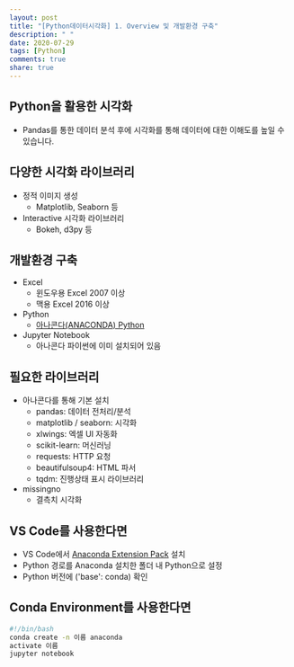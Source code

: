 ```yaml
---
layout: post
title: "[Python데이터시각화] 1. Overview 및 개발환경 구축"
description: " "
date: 2020-07-29
tags: [Python]
comments: true
share: true
---
```



## Python을 활용한 시각화

- Pandas를 통한 데이터 분석 후에 시각화를 통해 데이터에 대한 이해도를 높일 수 있습니다.

## 다양한 시각화 라이브러리

- 정적 이미지 생성
  - Matplotlib, Seaborn 등
- Interactive 시각화 라이브러리
  - Bokeh, d3py 등

## 개발환경 구축

- Excel
  - 윈도우용 Excel 2007 이상
  - 맥용 Excel 2016 이상
- Python
  - [아나콘다(ANACONDA) Python]
- Jupyter Notebook
  - 아나콘다 파이썬에 이미 설치되어 있음

## 필요한 라이브러리

- 아나콘다를 통해 기본 설치
  - pandas: 데이터 전처리/분석
  - matplotlib / seaborn: 시각화
  - xlwings: 엑셀 UI 자동화
  - scikit-learn: 머신러닝
  - requests: HTTP 요청
  - beautifulsoup4: HTML 파서
  - tqdm: 진행상태 표시 라이브러리
- missingno
  - 결측치 시각화

## VS Code를 사용한다면

- VS Code에서 [Anaconda Extension Pack] 설치
- Python 경로를 Anaconda 설치한 폴더 내 Python으로 설정
- Python 버전에 ('base': conda) 확인

## Conda Environment를 사용한다면

```bash
#!/bin/bash
conda create -n 이름 anaconda
activate 이름
jupyter notebook
```

[아나콘다(ANACONDA) Python]: https://www.anaconda.com/products/individual
[Anaconda Extension Pack]: https://github.com/Microsoft/vscode-anaconda-extension-pack
